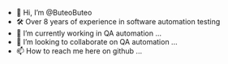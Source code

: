 - 👋 Hi, I’m @ButeoButeo
- 🛠️ Over 8 years of experience in software automation testing
- 🌱 I’m currently working in QA automation ...
- 💞️ I’m looking to collaborate on QA automation ...
- 📫 How to reach me here on github ...

<!---
ButeoButeo/ButeoButeo is a ✨ special ✨ repository because its `README.md` (this file) appears on your GitHub profile.
You can click the Preview link to take a look at your changes.
--->
